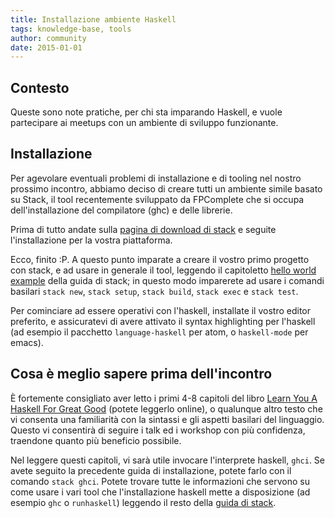 ```yaml
---
title: Installazione ambiente Haskell
tags: knowledge-base, tools
author: community
date: 2015-01-01
---
```


## Contesto

Queste sono note pratiche, per chi sta imparando Haskell, e vuole partecipare ai meetups con un ambiente di sviluppo funzionante. 

## Installazione

Per agevolare eventuali problemi di installazione e di tooling nel nostro
prossimo incontro, abbiamo deciso di creare tutti un ambiente simile basato su
Stack, il tool recentemente sviluppato da FPComplete che si occupa
dell'installazione del compilatore (ghc) e delle librerie.
<!--more-->

Prima di tutto andate sulla
[pagina di download di stack](https://github.com/commercialhaskell/stack/blob/master/doc/install_and_upgrade.md)
e seguite l'installazione per la vostra piattaforma.

Ecco, finito :P. A questo punto imparate a creare il vostro primo progetto con
stack, e ad usare in generale il tool, leggendo il capitoletto
[hello world example](https://github.com/commercialhaskell/stack/blob/master/doc/GUIDE.md#hello-world-example)
della guida di stack; in questo modo imparerete ad usare i comandi basilari
`stack new`, `stack setup`, `stack build`, `stack exec` e `stack test`.

Per cominciare ad essere operativi con l'haskell, installate il vostro editor
preferito, e assicuratevi di avere attivato il syntax highlighting per l'haskell
(ad esempio il pacchetto `language-haskell` per atom, o `haskell-mode` per
emacs).

## Cosa è meglio sapere prima dell'incontro

È fortemente consigliato aver letto i primi 4-8 capitoli del libro
[Learn You A Haskell For Great Good](http://learnyouahaskell.com/chapters) (potete leggerlo
online), o qualunque altro testo che vi consenta una familiarità con la sintassi
e gli aspetti basilari del linguaggio. Questo vi consentirà di seguire i talk ed
i workshop con più confidenza, traendone quanto più beneficio possibile.

Nel leggere questi capitoli, vi sarà utile invocare l'interprete haskell,
`ghci`. Se avete seguito la precedente guida di installazione, potete farlo con
il comando `stack ghci`. Potete trovare tutte le informazioni che servono su
come usare i vari tool che l'installazione haskell mette a disposizione (ad
esempio `ghc` o `runhaskell`) leggendo il resto della
[guida di stack](https://github.com/commercialhaskell/stack/blob/master/doc/GUIDE.md).
